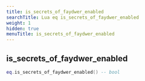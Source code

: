 ```yaml
---
title: is_secrets_of_faydwer_enabled
searchTitle: Lua eq is_secrets_of_faydwer_enabled
weight: 1
hidden: true
menuTitle: is_secrets_of_faydwer_enabled
---
```

## is_secrets_of_faydwer_enabled
```lua
eq.is_secrets_of_faydwer_enabled() -- bool
```